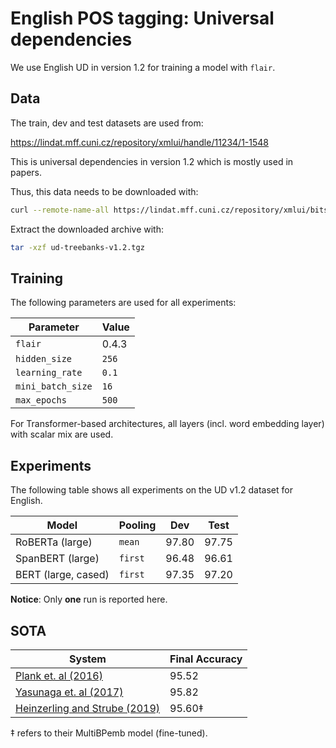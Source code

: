 # English POS tagging: Universal dependencies

We use English UD in version 1.2 for training a model with `flair`.

## Data

The train, dev and test datasets are used from:

<https://lindat.mff.cuni.cz/repository/xmlui/handle/11234/1-1548>

This is universal dependencies in version 1.2 which is mostly used in papers.


Thus, this data needs to be downloaded with:

```bash
curl --remote-name-all https://lindat.mff.cuni.cz/repository/xmlui/bitstream/handle/11234/1-1548{/ud-treebanks-v1.2.tgz}
```

Extract the downloaded archive with:

```bash
tar -xzf ud-treebanks-v1.2.tgz
```

## Training

The following parameters are used for all experiments:

| Parameter              | Value
| ---------------------- | -----
| `flair`                | 0.4.3
| `hidden_size`          | `256`
| `learning_rate`        | `0.1`
| `mini_batch_size`      | `16`
| `max_epochs`           | `500`

For Transformer-based architectures, all layers (incl. word embedding layer)
with scalar mix are used.

## Experiments

The following table shows all experiments on the UD v1.2 dataset for English.

| Model                                      | Pooling      | Dev       | Test
| ------------------------------------------ | ------------ | --------- | -----------
| RoBERTa (large)                            | `mean`       | 97.80     | 97.75
| SpanBERT (large)                           | `first`      | 96.48     | 96.61
| BERT (large, cased)                        | `first`      | 97.35     | 97.20

**Notice**: Only **one** run is reported here.

## SOTA

| System                                                            | Final Accuracy
| ----------------------------------------------------------------- | -------------
| [Plank et. al (2016)](https://arxiv.org/abs/1604.05529)           | 95.52
| [Yasunaga et. al (2017)](https://arxiv.org/abs/1711.04903)        | 95.82
| [Heinzerling and Strube (2019)](https://arxiv.org/abs/1906.01569) | 95.60‡

‡ refers to their MultiBPemb model (fine-tuned).
